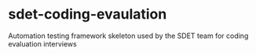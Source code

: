# sdet-coding-evaulation

Automation testing framework skeleton used by the SDET team for coding evaluation interviews

